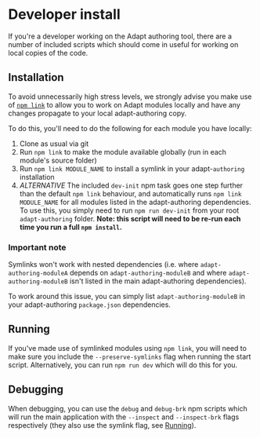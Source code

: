 # Developer install
If you're a developer working on the Adapt authoring tool, there are a number of included scripts which should come in useful for working on local copies of the code.

## Installation
To avoid unnecessarily high stress levels, we strongly advise you make use of [`npm link`](https://docs.npmjs.com/cli/link) to allow you to work on Adapt modules locally and have any changes propagate to your local adapt-authoring copy.

To do this, you'll need to do the following for each module you have locally:
1. Clone as usual via git
2. Run `npm link` to make the module available globally (run in each module's source folder)
3. Run `npm link MODULE_NAME` to install a symlink in your adapt-`authoring` installation
3. _ALTERNATIVE_ The included `dev-init` npm task goes one step further than the default `npm link` behaviour, and automatically runs `npm link MODULE_NAME` for all modules listed in the adapt-authoring dependencies. To use this, you simply need to run `npm run dev-init` from your root `adapt-authoring` folder. **Note: this script will need to be re-run each time you run a full `npm install`.**

### Important note
Symlinks won't work with nested dependencies (i.e. where `adapt-authoring-moduleA` depends on `adapt-authoring-moduleB` and where `adapt-authoring-moduleB` isn't listed in the main adapt-authoring dependencies).

To work around this issue, you can simply list `adapt-authoring-moduleB` in your adapt-authoring `package.json` dependencies.

## Running
If you've made use of symlinked modules using `npm link`, you will need to make sure you include the `--preserve-symlinks` flag when running the start script. Alternatively, you can run `npm run dev` which will do this for you.

## Debugging
When debugging, you can use the `debug` and `debug-brk` npm scripts which will run the main application with the `--inspect` and `--inspect-brk` flags respectively (they also use the symlink flag, see [Running](#Running)).